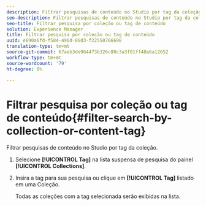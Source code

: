 ```yaml
---
description: Filtrar pesquisas de conteúdo no Studio por tag da coleção.
seo-description: Filtrar pesquisas de conteúdo no Studio por tag da coleção.
seo-title: Filtrar pesquisa por coleção ou tag de conteúdo
solution: Experience Manager
title: Filtrar pesquisa por coleção ou tag de conteúdo
uuid: e690a6fd-f584-490d-89d3-f22550766698
translation-type: tm+mt
source-git-commit: 67aeb3de964473b326c88c3a3f81ff48a6a12652
workflow-type: tm+mt
source-wordcount: '79'
ht-degree: 0%

---
```



# Filtrar pesquisa por coleção ou tag de conteúdo{#filter-search-by-collection-or-content-tag}

Filtrar pesquisas de conteúdo no Studio por tag da coleção.

1. Selecione **[!UICONTROL Tag]** na lista suspensa de pesquisa do painel **[!UICONTROL Collections]**.
1. Insira a tag para sua pesquisa ou clique em **[!UICONTROL Tag]** listado em uma Coleção.

   Todas as coleções com a tag selecionada serão exibidas na lista.